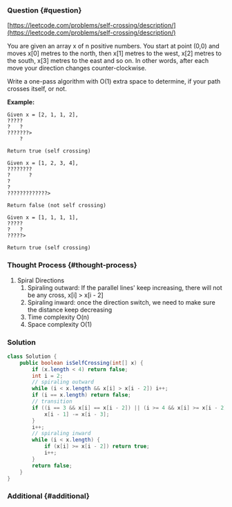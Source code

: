 ### Question {#question}

[https://leetcode.com/problems/self-crossing/description/](https://leetcode.com/problems/self-crossing/description/)

You are given an array x of n positive numbers. You start at point \(0,0\) and moves x\[0\] metres to the north, then x\[1\] metres to the west, x\[2\] metres to the south, x\[3\] metres to the east and so on. In other words, after each move your direction changes counter-clockwise.

Write a one-pass algorithm with O\(1\) extra space to determine, if your path crosses itself, or not.

**Example:**

```
Given x = [2, 1, 1, 2],
?????
?   ?
???????>
    ?

Return true (self crossing)
```

```
Given x = [1, 2, 3, 4],
????????
?      ?
?
?
?????????????>

Return false (not self crossing)
```

```
Given x = [1, 1, 1, 1],
?????
?   ?
?????>

Return true (self crossing)
```

### Thought Process {#thought-process}

1. Spiral Directions
   1. Spiraling outward: If the parallel lines' keep increasing, there will not be any cross, x\[i\] &gt; x\[i - 2\]
   2. Spiraling inward: once the direction switch, we need to make sure the distance keep decreasing
   3. Time complexity O\(n\)
   4. Space complexity O\(1\)

### Solution

```java
class Solution {
    public boolean isSelfCrossing(int[] x) {
        if (x.length < 4) return false;
        int i = 2;
        // spiraling outward
        while (i < x.length && x[i] > x[i - 2]) i++;
        if (i == x.length) return false;
        // transition
        if ((i == 3 && x[i] == x[i - 2]) || (i >= 4 && x[i] >= x[i - 2] - x[i - 4])) {
            x[i - 1] -= x[i - 3];
        }
        i++;
        // spiraling inward
        while (i < x.length) {
            if (x[i] >= x[i - 2]) return true;
            i++;
        }
        return false;
    }
}
```

### Additional {#additional}



